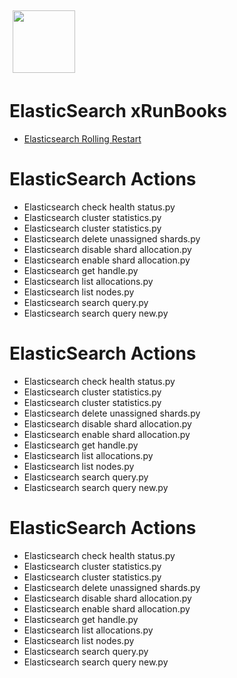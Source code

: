 <img align="center" src="https://unskript.com/assets/favicon.png" width="100" height="100" style="padding: 5px">

 # ElasticSearch xRunBooks

* [Elasticsearch Rolling Restart](https://github.com/unskript/Awesome-CloudOps-Automation/tree/master)


 # ElasticSearch Actions 

* Elasticsearch check health status.py
* Elasticsearch cluster statistics.py
* Elasticsearch cluster statistics.py
* Elasticsearch delete unassigned shards.py
* Elasticsearch disable shard allocation.py
* Elasticsearch enable shard allocation.py
* Elasticsearch get handle.py
* Elasticsearch list allocations.py
* Elasticsearch list nodes.py
* Elasticsearch search query.py
* Elasticsearch search query new.py


 # ElasticSearch Actions 

* Elasticsearch check health status.py
* Elasticsearch cluster statistics.py
* Elasticsearch cluster statistics.py
* Elasticsearch delete unassigned shards.py
* Elasticsearch disable shard allocation.py
* Elasticsearch enable shard allocation.py
* Elasticsearch get handle.py
* Elasticsearch list allocations.py
* Elasticsearch list nodes.py
* Elasticsearch search query.py
* Elasticsearch search query new.py


 # ElasticSearch Actions 

* Elasticsearch check health status.py
* Elasticsearch cluster statistics.py
* Elasticsearch cluster statistics.py
* Elasticsearch delete unassigned shards.py
* Elasticsearch disable shard allocation.py
* Elasticsearch enable shard allocation.py
* Elasticsearch get handle.py
* Elasticsearch list allocations.py
* Elasticsearch list nodes.py
* Elasticsearch search query.py
* Elasticsearch search query new.py
